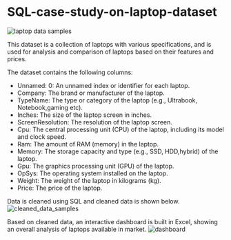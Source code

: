 # SQL-case-study-on-laptop-dataset

![laptop data samples](https://github.com/nimmigopan/SQL-case-study-on-laptop-dataset/assets/35449494/672e24f2-a5b4-4101-935f-b66442be4928)

This dataset is a collection of laptops with various specifications, and is used for analysis and comparison of laptops based on their features and prices. 


The dataset contains the following columns:

- Unnamed: 0: An unnamed index or identifier for each laptop.
- Company: The brand or manufacturer of the laptop.
- TypeName: The type or category of the laptop (e.g., Ultrabook, Notebook,gaming etc).
- Inches: The size of the laptop screen in inches.
- ScreenResolution: The resolution of the laptop screen.
- Cpu: The central processing unit (CPU) of the laptop, including its model and clock speed.
- Ram: The amount of RAM (memory) in the laptop.
- Memory: The storage capacity and type (e.g., SSD, HDD,hybrid) of the laptop.
- Gpu: The graphics processing unit (GPU) of the laptop.
- OpSys: The operating system installed on the laptop.
- Weight: The weight of the laptop in kilograms (kg).
- Price: The price of the laptop.

Data is cleaned using SQL and cleaned data is shown below.
![cleaned_data_samples](https://github.com/nimmigopan/SQL-case-study-on-laptop-dataset/assets/35449494/dcb44618-3c1c-49de-b54d-55b9ed299ff8)

Based on cleaned data, an interactive dashboard is built in Excel, showing an overall analysis of laptops available in market.
![dashboard](https://github.com/nimmigopan/SQL-case-study-on-laptop-dataset/assets/35449494/b36abbee-56c1-416f-8b8f-88ba8d8d5f6c)
